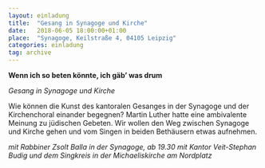 ```yaml
---
layout: einladung
title:  "Gesang in Synagoge und Kirche"
date:   2018-06-05 18:00:00+01:00
place:  "Synagoge, Keilstraße 4, 04105 Leipzig"
categories: einladung
tag: archive
---
```


**Wenn ich so beten könnte, ich gäb’ was drum**

*Gesang in Synagoge und Kirche*

Wie können die Kunst des kantoralen Gesanges in der Synagoge und der Kirchenchoral einander begegnen?
Martin Luther hatte eine ambivalente Meinung zu jüdischen Gebeten.
Wir wollen den Weg zwischen Synagoge und Kirche gehen und vom Singen in beiden Bethäusern etwas aufnehmen.

*mit Rabbiner Zsolt Balla in der Synagoge, ab 19.30 mit Kantor Veit-Stephan Budig und dem Singkreis in der Michaeliskirche am Nordplatz*
